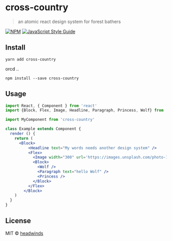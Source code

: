 # cross-country

> an atomic react design system for forest bathers

[![NPM](https://img.shields.io/npm/v/cross-country.svg)](https://www.npmjs.com/package/cross-country) [![JavaScript Style Guide](https://img.shields.io/badge/code_style-standard-brightgreen.svg)](https://standardjs.com)

## Install

```
yarn add cross-country
```
orcd ..
```
npm install --save cross-country
```

## Usage

```jsx
import React, { Component } from 'react'
import {Block, Flex, Image, Headline, Paragraph, Princess, Wolf} from './components';

import MyComponent from 'cross-country'

class Example extends Component {
  render () {
    return (
      <Block>
          <Headline text="My words needs another design system" />
          <Flex>
            <Image width="300" url='https://images.unsplash.com/photo-1512411233342-92208dfe81af?ixlib=rb-1.2.1&ixid=eyJhcHBfaWQiOjEyMDd9&auto=format&fit=crop&w=934&q=80' />
            <Block>
              <Wolf />
              <Paragraph text="hello Wolf" />
              <Princess />
            </Block>
          </Flex>
        </Block>
    )
  }
}
```

## License

MIT © [headwinds](https://github.com/headwinds)
